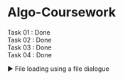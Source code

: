 # Algo-Coursework

<h4></h4>

Task 01 : Done <br/>
Task 02 : Done <br/>
Task 03 : Done <br/>
Task 04 : Done <br/>

▶️ File loading using a file dialogue 


